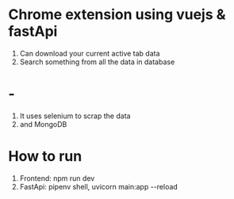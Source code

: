 # Chrome extension using vuejs & fastApi

1. Can download your current active tab data
2. Search something from all the data in database

# -

1. It uses selenium to scrap the data
2. and MongoDB

# How to run

1. Frontend: npm run dev
2. FastApi: pipenv shell, uvicorn main:app --reload
